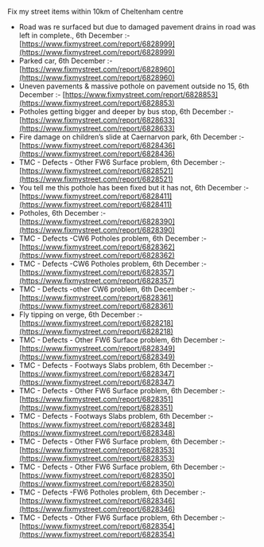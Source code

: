 Fix my street items within 10km of Cheltenham centre

<!-- fix_marker starts -->

- Road was re surfaced but due to damaged pavement drains in road was left in complete., 6th December :- [https://www.fixmystreet.com/report/6828999](https://www.fixmystreet.com/report/6828999)
- Parked car, 6th December :- [https://www.fixmystreet.com/report/6828960](https://www.fixmystreet.com/report/6828960)
- Uneven pavements & massive pothole on pavement outside no 15, 6th December :- [https://www.fixmystreet.com/report/6828853](https://www.fixmystreet.com/report/6828853)
- Potholes getting bigger and deeper by bus stop, 6th December :- [https://www.fixmystreet.com/report/6828633](https://www.fixmystreet.com/report/6828633)
- Fire damage on children’s slide at Caernarvon park, 6th December :- [https://www.fixmystreet.com/report/6828436](https://www.fixmystreet.com/report/6828436)
- TMC - Defects - Other FW6  Surface problem, 6th December :- [https://www.fixmystreet.com/report/6828521](https://www.fixmystreet.com/report/6828521)
- You tell me this pothole has been fixed but it has not, 6th December :- [https://www.fixmystreet.com/report/6828411](https://www.fixmystreet.com/report/6828411)
- Potholes, 6th December :- [https://www.fixmystreet.com/report/6828390](https://www.fixmystreet.com/report/6828390)
- TMC - Defects -CW6 Potholes  problem, 6th December :- [https://www.fixmystreet.com/report/6828362](https://www.fixmystreet.com/report/6828362)
- TMC - Defects -CW6 Potholes  problem, 6th December :- [https://www.fixmystreet.com/report/6828357](https://www.fixmystreet.com/report/6828357)
- TMC - Defects -other CW6 problem, 6th December :- [https://www.fixmystreet.com/report/6828361](https://www.fixmystreet.com/report/6828361)
- Fly tipping on verge, 6th December :- [https://www.fixmystreet.com/report/6828218](https://www.fixmystreet.com/report/6828218)
- TMC - Defects - Other FW6  Surface problem, 6th December :- [https://www.fixmystreet.com/report/6828349](https://www.fixmystreet.com/report/6828349)
- TMC - Defects - Footways Slabs problem, 6th December :- [https://www.fixmystreet.com/report/6828347](https://www.fixmystreet.com/report/6828347)
- TMC - Defects - Other FW6  Surface problem, 6th December :- [https://www.fixmystreet.com/report/6828351](https://www.fixmystreet.com/report/6828351)
- TMC - Defects - Footways Slabs problem, 6th December :- [https://www.fixmystreet.com/report/6828348](https://www.fixmystreet.com/report/6828348)
- TMC - Defects - Other FW6  Surface problem, 6th December :- [https://www.fixmystreet.com/report/6828353](https://www.fixmystreet.com/report/6828353)
- TMC - Defects - Other FW6  Surface problem, 6th December :- [https://www.fixmystreet.com/report/6828350](https://www.fixmystreet.com/report/6828350)
- TMC - Defects -FW6 Potholes problem, 6th December :- [https://www.fixmystreet.com/report/6828346](https://www.fixmystreet.com/report/6828346)
- TMC - Defects - Other FW6  Surface problem, 6th December :- [https://www.fixmystreet.com/report/6828354](https://www.fixmystreet.com/report/6828354)

<!-- fix_marker ends -->